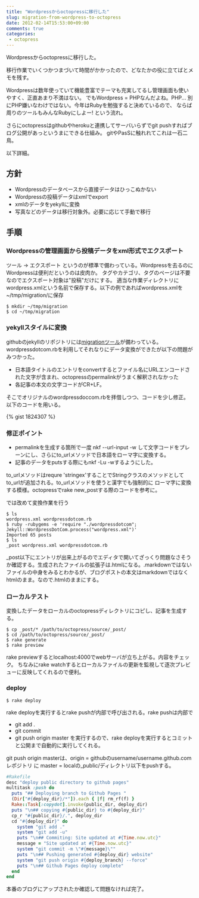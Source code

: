 ```yaml
---
title: "Wordpressからoctopressに移行した"
slug: migration-from-wordpress-to-octopress
date: 2012-02-14T15:53:00+09:00
comments: true
categories: 
 - octopress
---
```

Wordpressからoctopressに移行した。

移行作業でいくつかつまづいて時間がかかったので、どなたかの役に立てばとメモを残す。

Wordpressは数年使っていて機能豊富でテーマも充実してるし管理画面も使いやすく、正直あまり不満はない。
でもWordpress = PHPなんだよね。PHP... 別にPHP嫌いなわけではない。今年はRubyを勉強すると決めているので、
ならば周りのツールもみんなRubyにしよー! という流れ。

さらにoctopressはgithubやherokuと連携してサーバいらずでgit pushすればブログ公開があっというまにできる仕組み。
gitやPasSに触れれてこれは一石二鳥。

以下詳細。

<!-- more -->

## 方針
 - Wordpressのデータベースから直接データはひっこぬかない
 - Wordpressの投稿データはxmlでexport
 - xmlのデータをyekyllに変換
 - 写真などのデータは移行対象外。必要に応じて手動で移行

## 手順
### Wordpressの管理画面から投稿データをxml形式でエクスポート
ツール -> エクスポート というのが標準で備わっている。Wordpressを去るのにWordpressは便利だというのは皮肉か。
タグやカテゴリ、タグのページは不要なのでエクスポート対象は"投稿"だけにする。
適当な作業ディレクトリにwordpress.xmlという名前で保存する。以下の例であればwordpress.xmlを~/tmp/migration/に保存

~~~
$ mkdir ~/tmp/migration
$ cd ~/tmp/migration
~~~

### yekyllスタイルに変換
githubのjekyllのリポジトリには[migrationツール](https://github.com/mojombo/jekyll/blob/master/lib/jekyll/migrators/wordpressdotcom.rb)が備わっている。
wordpressdotcom.rbを利用してそれなりにデータ変換ができたが以下の問題がみつかった。

- 日本語タイトルのエントリをconvertするとファイル名にURLエンコードされた文字が含まれ、octopressのpermalinkがうまく解釈されなかった
- 各記事の本文の文字コードがCR+LF。

そこでオリジナルのwordpressdoccom.rbを拝借しつつ、コードを少し修正。以下のコードを用いる。

{% gist 1824307 %}

### 修正ポイント
- permalinkを生成する箇所で一度 nkf --url-input -w して文字コードをプレーンにし、さらにto_urlメソッドで日本語をローマ字に変換する。
- 記事のデータをputsする際にもnkf -Lu -wするようにした。

to_urlメソッドはrequre 'stringex'することでStringクラスのメソッドとしてto_urlが追加される。to_urlメソッドを使うと漢字でも強制的に
ローマ字に変換する模様。octopressでrake new_postする際のコードを参考に。

では改めて変換作業を行う
~~~
$ ls
wordpress.xml wordpressdotcom.rb
$ ruby -rubygems -e 'require "./wordpressdotcom"; Jekyll::WordpressDotCom.process("wordpress.xml")'
Imported 65 posts
$ ls
_post wordpress.xml wordpressdotcom.rb
~~~
_post以下にエントリが出来上がるのでエディタで開いてざっくり問題なさそうか確認する。生成されたファイルの拡張子は.htmlになる。.markdownではない
ファイルの中身をみるとわかるが、ブログポストの本文はmarkdownではなくhtmlのまま。なので.htmlのままにする。

### ローカルテスト
変換したデータをローカルのoctopressディレクトリにコピし、記事を生成する。
~~~
$ cp _post/* /path/to/octopress/source/_post/
$ cd /path/to/octopress/source/_post/
$ rake generate
$ rake preview
~~~
rake previewするとlocalhost:4000でwebサーバが立ち上がる。内容をチェック。
ちなみにrake watchするとローカルファイルの更新を監視して逐次プレビューに反映してくれるので便利。

### deploy
~~~
$ rake deploy
~~~
rake deployを実行するとrake pushが内部で呼び出される。rake pushは内部で
- git add .
- git commit
- git push origin master
を実行するので、rake deployを実行するとコミットと公開まで自動的に実行してくれる。

git push origin masterは、origin = githubのusername/username.github.comレポジトリ に master = localの_public/ディレクトリ以下をpushする。

~~~ruby
#Rakefile
desc "deploy public directory to github pages"
multitask :push do
  puts "## Deploying branch to Github Pages "
  (Dir["#{deploy_dir}/*"]).each { |f| rm_rf(f) }
  Rake::Task[:copydot].invoke(public_dir, deploy_dir)
  puts "\n## copying #{public_dir} to #{deploy_dir}"
  cp_r "#{public_dir}/.", deploy_dir
  cd "#{deploy_dir}" do
    system "git add ."
    system "git add -u"
    puts "\n## Commiting: Site updated at #{Time.now.utc}"
    message = "Site updated at #{Time.now.utc}"
    system "git commit -m \"#{message}\""
    puts "\n## Pushing generated #{deploy_dir} website"
    system "git push origin #{deploy_branch} --force"
    puts "\n## Github Pages deploy complete"
  end
end
~~~


本番のブログにアップされたか確認して問題なければ完了。
